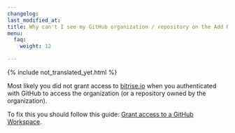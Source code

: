 ```yaml
---
changelog: 
last_modified_at: 
title: Why can't I see my GitHub organization / repository on the Add New App page?
menu:
  faq:
    weight: 12

---
```

{% include not_translated_yet.html %}

Most likely you did not grant access to [bitrise.io](https://www.bitrise.io) when you authenticated
with GitHub to access the organization (or a repository owned by the organization).

To fix this you should follow this guide: [Grant access to a GitHub Workspace](/faq/grant-access-to-github-organization).